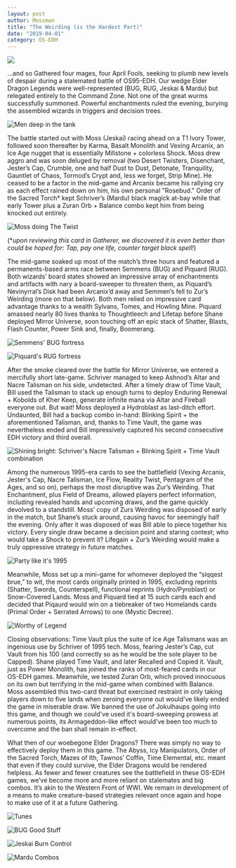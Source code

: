 ```yaml
---
layout: post
author: Mossman
title: "The Weirding (is the Hardest Part)"
date: "2019-04-01"
category: OS-EDH
---
```


![](/assets/images/banners/zur.jpg)

...and so Gathered four mages, four April Fools, seeking to plumb new levels of despair during a stalemated battle of OS95-EDH. Our wedge Elder Dragon Legends were well-represented (BUG, RUG, Jeskai & Mardu) but relegated entirely to the Command Zone. Not one of the great wurms successfully summoned. Powerful enchantments ruled the evening, burying the assembled wizards in triggers and decision trees.

![*Men deep in the tank*](/assets/images/2019/04/IMG_0846.jpg)

The battle started out with Moss (Jeskai) racing ahead on a T1 Ivory Tower, followed soon thereafter by Karma, Basalt Monolith and Vexing Arcanix, an Ice Age nugget that is essentially Millstone + colorless Shock. Moss drew aggro and was soon deluged by removal (two Desert Twisters, Disenchant, Jester’s Cap, Crumble, one and half Dust to Dust, Detonate, Tranquility, Gauntlet of Chaos, Tormod’s Crypt and, less we forget, Strip Mine). He ceased to be a factor in the mid-game and Arcanix became his rallying cry as each effect rained down on him, his own personal "Rosebud." Order of the Sacred Torch\* kept Schriver’s (Mardu) black magick at-bay while that early Tower plus a Zuran Orb + Balance combo kept him from being knocked out entirely.

![*Moss doing The Twist*](/assets/images/2019/04/IMG_0847.jpg)

(\*_upon reviewing this card in Gatherer, we discovered it is even better than could be hoped for: Tap, pay one life, counter target black spell!_)

The mid-game soaked up most of the match’s three hours and featured a permanents-based arms race between Semmens (BUG) and Piquard (RUG). Both wizards’ board states showed an impressive array of enchantments and artifacts with nary a board-sweeper to threaten them, as Piquard’s Nevinyrral’s Disk had been Arcanix’d away and Semmen’s fell to Zur’s Weirding (more on that below). Both men relied on impressive card advantage thanks to a wealth Sylvans, Tomes, and Howling Mine. Piquard amassed nearly 80 lives thanks to Thoughtleech and Lifetap before Shane deployed Mirror Universe, soon touching off an epic stack of Shatter, Blasts, Flash Counter, Power Sink and, finally, Boomerang.

![*Semmens' BUG fortress*](/assets/images/2019/04/IMG_0850.jpg)

![*Piquard's RUG fortress*](/assets/images/2019/04/IMG_0848.jpg)

After the smoke cleared over the battle for Mirror Universe, we entered a mercifully short late-game. Schriver managed to keep Ashnod’s Altar and Nacre Talisman on his side, undetected. After a timely draw of Time Vault, Bill used the Talisman to stack up enough turns to deploy Enduring Renewal + Kobolds of Kher Keep, generate infinite mana via Altar and Fireball everyone out. But wait! Moss deployed a Hydroblast as last-ditch effort. Undaunted, Bill had a backup combo in-hand: Blinking Spirit + the aforementioned Talisman, and, thanks to Time Vault, the game was nevertheless ended and Bill impressively captured his second consecutive EDH victory and third overall.

![*Shining bright: Schriver's Nacre Talisman + Blinking Spirit + Time Vault combination*](/assets/images/2019/04/20190401_213233-1.jpg)

Among the numerous 1995-era cards to see the battlefield (Vexing Arcanix, Jester's Cap, Nacre Talisman, Ice Flow, Reality Twist, Pentagram of the Ages, and so on), perhaps the most disruptive was Zur’s Weirding. That Enchantment, plus Field of Dreams, allowed players perfect information, including revealed hands and upcoming draws, and the game quickly devolved to a standstill. Moss’ copy of Zurs Weirding was disposed of early in the match, but Shane’s stuck around, causing havoc for seemingly half the evening. Only after it was disposed of was Bill able to piece together his victory. Every single draw became a decision point and staring contest; who would take a Shock to prevent it? Lifegain + Zur’s Weirding would make a truly oppressive strategy in future matches.

![*Party like it's 1995*](/assets/images/2019/04/IMG-0854.jpg)

Meanwhile, Moss set up a mini-game for whomever deployed the “siqqest brue,” to wit, the most cards originally printed in 1995, excluding reprints (Shatter, Swords, Counterspell), functional reprints (Hydro/Pyroblast) or Snow-Covered Lands. Moss and Piquard tied at 15 such cards each and decided that Piqaurd would win on a tiebreaker of two Homelands cards (Primal Order + Serrated Arrows) to one (Mystic Decree).

![*Worthy of Legend*](/assets/images/2019/04/IMG_0827.jpeg)

Closing observations: Time Vault plus the suite of Ice Age Talismans was an ingenious use by Schriver of 1995 tech. Moss, fearing Jester’s Cap, cut Vault from his 100 (and correctly so as he would be the sole player to be Capped). Shane played Time Vault, and later Recalled and Copied it. Vault, just as Power Monolith, has joined the ranks of most-feared cards in our OS-EDH games. Meanwhile, we tested Zuran Orb, which proved innocuous on its own but terrifying in the mid-game when combined with Balance. Moss assembled this two-card threat but exercised restraint in only taking players down to five lands when zeroing everyone out would've likely ended the game in miserable draw. We banned the use of Jokulhaups going into this game, and though we could've used it's board-sweeping prowess at numerous points, its Armageddon-like effect would've been too much to overcome and the ban shall remain in-effect.

What then of our woebegone Elder Dragons? There was simply no way to effectively deploy them in this game. The Abyss, Icy Manipulators, Order of the Sacred Torch, Mazes of Ith, Tawnos’ Coffin, Time Elemental, etc. meant that even if they could survive, the Elder Dragons would be rendered helpless. As fewer and fewer creatures see the battlefield in these OS-EDH games, we’ve become more and more reliant on stalemates and big combos. It’s akin to the Western Front of WWI. We remain in development of a means to make creature-based strategies relevant once again and hope to make use of it at a future Gathering.

![*Tunes*](/assets/images/2019/04/IMG_0853.jpg)

![*BUG Good Stuff*](/assets/images/2019/04/IMG_2129.jpg)

![*Jeskai Burn Control*](/assets/images/2019/04/IMG_0843.jpeg)

![*Mardu Combos*](/assets/images/2019/04/20190404_072452.jpg)
